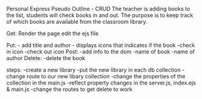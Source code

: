 Personal Express Pseudo
Outline - CRUD
The teacher is adding books to the list, students will check books in and out. The purpose is to keep track of which books are available from the classroom library.

 Get: Render the page
      edit the ejs file

 Put:
    - add title and author
    - displays icons that indicates if the book
      -check in icon
      -check out icon
 Post:
    -add info to the dom
    -name of book
    -name of author
 Delete:
   -delete the book

   steps:
   -create a new library
   -put the new library in each db collection
   -change route to our new libary collection
   -change the properties of the collection in the main.js
   -reflect property changes in the server.js, index.ejs & main.js
   -change the routes to get delete to work
   
